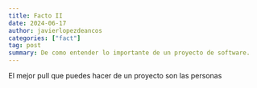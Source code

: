 ```yaml
---
title: Facto II
date: 2024-06-17
author: javierlopezdeancos
categories: ["fact"]
tag: post
summary: De como entender lo importante de un proyecto de software.
---
```


<span class="b612-pill">El mejor pull que puedes hacer de un proyecto son las personas</span>
